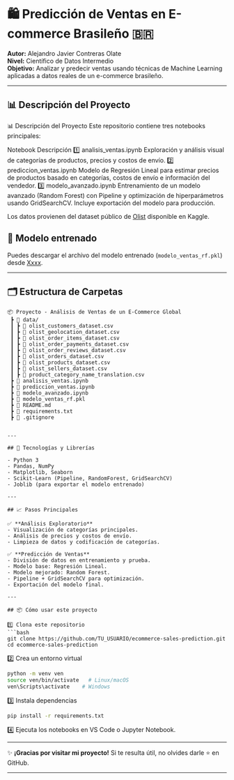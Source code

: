 
# 🛍️ Predicción de Ventas en E-commerce Brasileño 🇧🇷

**Autor:** Alejandro Javier Contreras Olate  
**Nivel:** Científico de Datos Intermedio  
**Objetivo:** Analizar y predecir ventas usando técnicas de Machine Learning aplicadas a datos reales de un e-commerce brasileño.

---

## 📊 Descripción del Proyecto

📊 Descripción del Proyecto
Este repositorio contiene tres notebooks principales:

Notebook	Descripción
1️⃣ analisis_ventas.ipynb	Exploración y análisis visual de categorías de productos, precios y costos de envío.
2️⃣ prediccion_ventas.ipynb	Modelo de Regresión Lineal para estimar precios de productos basado en categorías, costos de envío e información del vendedor.
3️⃣ modelo_avanzado.ipynb	Entrenamiento de un modelo avanzado (Random Forest) con Pipeline y optimización de hiperparámetros usando GridSearchCV. Incluye exportación del modelo para producción.

Los datos provienen del dataset público de [Olist](https://www.kaggle.com/datasets/olistbr/brazilian-ecommerce) disponible en Kaggle.

## 🤖 **Modelo entrenado**

Puedes descargar el archivo del modelo entrenado (`modelo_ventas_rf.pkl`) desde [Xxxx](LINK_AQUI).

---

## 🗂️ Estructura de Carpetas

```
📦 Proyecto - Análisis de Ventas de un E-Commerce Global
 ┣ 📁 data/
 ┃ ┣ 📄 olist_customers_dataset.csv
 ┃ ┣ 📄 olist_geolocation_dataset.csv
 ┃ ┣ 📄 olist_order_items_dataset.csv
 ┃ ┣ 📄 olist_order_payments_dataset.csv
 ┃ ┣ 📄 olist_order_reviews_dataset.csv
 ┃ ┣ 📄 olist_orders_dataset.csv
 ┃ ┣ 📄 olist_products_dataset.csv
 ┃ ┣ 📄 olist_sellers_dataset.csv
 ┃ ┣ 📄 product_category_name_translation.csv
 ┣ 📄 analisis_ventas.ipynb
 ┣ 📄 prediccion_ventas.ipynb
 ┣ 📄 modelo_avanzado.ipynb
 ┣ 📄 modelo_ventas_rf.pkl
 ┣ 📄 README.md
 ┣ 📄 requirements.txt
 ┣ 📄 .gitignore


---

## 🚀 Tecnologías y Librerías

- Python 3
- Pandas, NumPy
- Matplotlib, Seaborn
- Scikit-Learn (Pipeline, RandomForest, GridSearchCV)
- Joblib (para exportar el modelo entrenado)

---

## 📈 Pasos Principales

✅ **Análisis Exploratorio**
- Visualización de categorías principales.
- Análisis de precios y costos de envío.
- Limpieza de datos y codificación de categorías.

✅ **Predicción de Ventas**
- División de datos en entrenamiento y prueba.
- Modelo base: Regresión Lineal.
- Modelo mejorado: Random Forest.
- Pipeline + GridSearchCV para optimización.
- Exportación del modelo final.

---

## 📦 Cómo usar este proyecto

1️⃣ Clona este repositorio  
```bash
git clone https://github.com/TU_USUARIO/ecommerce-sales-prediction.git
cd ecommerce-sales-prediction
```

2️⃣ Crea un entorno virtual  
```bash
python -m venv ven
source ven/bin/activate   # Linux/macOS
ven\Scripts\activate    # Windows
```

3️⃣ Instala dependencias  
```bash
pip install -r requirements.txt
```

4️⃣ Ejecuta los notebooks en VS Code o Jupyter Notebook.

---

✨ **¡Gracias por visitar mi proyecto!** Si te resulta útil, no olvides darle ⭐️ en GitHub.

---

